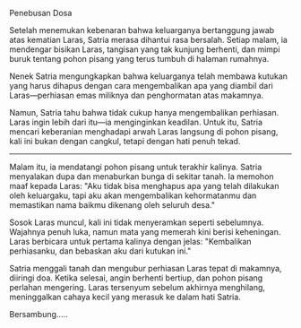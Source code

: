 Penebusan Dosa

Setelah menemukan kebenaran bahwa keluarganya bertanggung jawab atas kematian Laras, Satria merasa dihantui rasa bersalah. Setiap malam, ia mendengar bisikan Laras, tangisan yang tak kunjung berhenti, dan mimpi buruk tentang pohon pisang yang terus tumbuh di halaman rumahnya.

Nenek Satria mengungkapkan bahwa keluarganya telah membawa kutukan yang harus dihapus dengan cara mengembalikan apa yang diambil dari Laras—perhiasan emas miliknya dan penghormatan atas makamnya.

Namun, Satria tahu bahwa tidak cukup hanya mengembalikan perhiasan. Laras ingin lebih dari itu—ia menginginkan keadilan. Untuk itu, Satria mencari keberanian menghadapi arwah Laras langsung di pohon pisang, kali ini bukan dengan cangkul, tetapi dengan hati penuh tekad.


---

Malam itu, ia mendatangi pohon pisang untuk terakhir kalinya. Satria menyalakan dupa dan menaburkan bunga di sekitar tanah. Ia memohon maaf kepada Laras:
"Aku tidak bisa menghapus apa yang telah dilakukan oleh keluargaku, tapi aku akan mengembalikan kehormatanmu dan memastikan nama baikmu dikenang oleh seluruh desa."

Sosok Laras muncul, kali ini tidak menyeramkan seperti sebelumnya. Wajahnya penuh luka, namun mata yang memerah kini berisi keheningan. Laras berbicara untuk pertama kalinya dengan jelas:
"Kembalikan perhiasanku, dan bebaskan aku dari kutukan ini."

Satria menggali tanah dan mengubur perhiasan Laras tepat di makamnya, diiringi doa. Ketika selesai, angin berhenti bertiup, dan pohon pisang perlahan mengering. Laras tersenyum sebelum akhirnya menghilang, meninggalkan cahaya kecil yang merasuk ke dalam hati Satria.

Bersambung.....